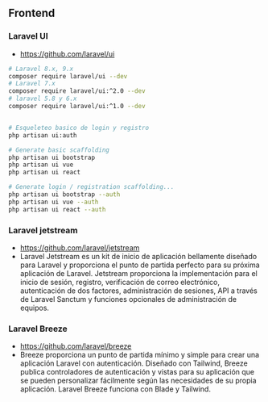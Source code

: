 ## Frontend

### Laravel UI

- https://github.com/laravel/ui

```bash
# Laravel 8.x, 9.x
composer require laravel/ui --dev
# Laravel 7.x
composer require laravel/ui:^2.0 --dev
# laravel 5.8 y 6.x
composer require laravel/ui:^1.0 --dev


# Esqueleteo basico de login y registro
php artisan ui:auth

# Generate basic scaffolding
php artisan ui bootstrap
php artisan ui vue
php artisan ui react

# Generate login / registration scaffolding...
php artisan ui bootstrap --auth
php artisan ui vue --auth
php artisan ui react --auth
```

### Laravel jetstream

- https://github.com/laravel/jetstream
- Laravel Jetstream es un kit de inicio de aplicación bellamente diseñado para Laravel y proporciona el punto de partida
  perfecto para su próxima aplicación de Laravel. Jetstream proporciona la implementación para el inicio de sesión,
  registro, verificación de correo electrónico, autenticación de dos factores, administración de sesiones, API a través
  de Laravel Sanctum y funciones opcionales de administración de equipos.

### Laravel Breeze

- https://github.com/laravel/breeze
- Breeze proporciona un punto de partida mínimo y simple para crear una aplicación Laravel con autenticación. Diseñado
  con Tailwind, Breeze publica controladores de autenticación y vistas para su aplicación que se pueden personalizar
  fácilmente según las necesidades de su propia aplicación. Laravel Breeze funciona con Blade y Tailwind.